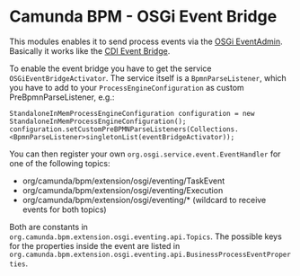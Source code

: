 # Camunda BPM - OSGi Event Bridge

This modules enables it to send process events via the [OSGi EventAdmin](https://osgi.org/javadoc/r4v42/org/osgi/service/event/EventAdmin.html). Basically it works like the [CDI Event Bridge](http://docs.camunda.org/7.2/guides/user-guide/#cdi-and-java-ee-integration-cdi-event-bridge).

To enable the event bridge you have to get the service ``OSGiEventBridgeActivator``. The service itself is a ``BpmnParseListener``, which you have to add to your ``ProcessEngineConfiguration`` as custom PreBpmnParseListener, e.g.:
```
StandaloneInMemProcessEngineConfiguration configuration = new StandaloneInMemProcessEngineConfiguration();
configuration.setCustomPreBPMNParseListeners(Collections.<BpmnParseListener>singletonList(eventBridgeActivator));
```

You can then register your own ``org.osgi.service.event.EventHandler`` for one of the following topics:
* org/camunda/bpm/extension/osgi/eventing/TaskEvent
* org/camunda/bpm/extension/osgi/eventing/Execution
* org/camunda/bpm/extension/osgi/eventing/&#42; (wildcard to receive events for both topics)

Both are constants in ``org.camunda.bpm.extension.osgi.eventing.api.Topics``.
The possible keys for the properties inside the event are listed in ``org.camunda.bpm.extension.osgi.eventing.api.BusinessProcessEventProperties``.

